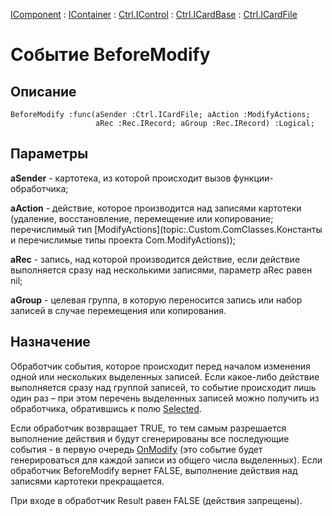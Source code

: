 ﻿---
Link: .Ctrl.ICardFile.@BeforeModify
---

[IComponent](topic:Com.Custom.ComClasses.IComponent.Default) :
[IContainer](topic:Com.Custom.ComClasses.IContainer.Default) :
[Ctrl.IControl](topic:Com.Custom.ComClasses.Ctrl.IControl.Default) :
[Ctrl.ICardBase](topic:Com.Custom.ComClasses.Ctrl.ICardBase.Default) :
[Ctrl.ICardFile](Default)

# Событие BeforeModify

## Описание

    BeforeModify :func(aSender :Ctrl.ICardFile; aAction :ModifyActions;
                       aRec :Rec.IRecord; aGroup :Rec.IRecord) :Logical;

## Параметры

**aSender** - картотека, из которой происходит вызов функции-обработчика;

**aAction** - действие, которое производится над записями картотеки (удаление, восстановление,
перемещение или копирование; перечислимый тип [ModifyActions](topic:.Custom.ComClasses.Константы и перечислимые типы проекта Com.ModifyActions));

**aRec** - запись, над которой производится действие, если действие выполняется сразу
над несколькими записями, параметр aRec равен nil;

**aGroup** - целевая группа, в которую переносится запись или набор записей в случае
перемещения или копирования.

## Назначение

Обработчик события, которое происходит перед началом изменения одной или нескольких выделенных записей.
Если какое-либо действие выполняется сразу над группой записей, то событие
происходит лишь один раз – при этом перечень выделенных записей можно получить из обработчика,
обратившись к полю [Selected](topic:.Custom.ComClasses.Ctrl.ICardBase.Selected).

Если обработчик возвращает TRUE, то тем самым разрешается выполнение действия и будут
сгенерированы все последующие события - в первую очередь [OnModify](topic:.Custom.ComClasses.Ctrl.ICardFile.OnModify)
(это событие будет генерироваться для каждой записи из общего числа выделенных).
Если обработчик BeforeModify вернет FALSE, выполнение действия над записями картотеки
прекращается.

При входе в обработчик Result равен FALSE (действия запрещены).
